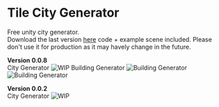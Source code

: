 # Tile City Generator 
Free unity city generator.</br>
Download the last version [here](https://github.com/AndreaDev3D/TileCityBuilder/releases) code + example scene included.
Please don't use it for production as it may havely change in the future.


**Version 0.0.8**</br>
City Generator
![WIP](https://image.prntscr.com/image/xWklc_2ESoylcoNk1kB39g.jpg)
Building Generator
![Building Generator](https://github.com/AndreaDev3D/TileCityBuilder/blob/master/Screenshot/Beta_v0.0.8_1.gif)
![Building Generator](https://media.giphy.com/media/daCw8lvyxqKBMbaF8a/giphy.gif)

**Version 0.0.2**</br>
City Generator
![WIP](https://image.prntscr.com/image/LjfXBncqSXCMrErgwpPTBg.png)
